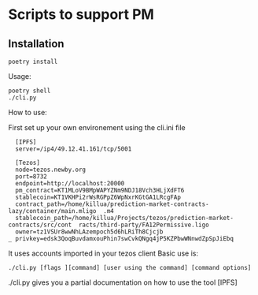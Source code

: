 # Scripts to support PM


## Installation
```
poetry install
```

Usage:
```
poetry shell
./cli.py
```
How to use:

First set up your own environement using the cli.ini file
```
  [IPFS]
  server=/ip4/49.12.41.161/tcp/5001
  
  [Tezos]
  node=tezos.newby.org
  port=8732
  endpoint=http://localhost:20000
  pm_contract=KT1MLoV9BMpWAPYZNm9NDJ18Vch3HLjXdFT6
  stablecoin=KT1VKHPi2rWsRGPpZ6WpNxrKGtGA1LRcgFAp
  contract_path=/home/killua/prediction-market-contracts-lazy/container/main.mligo  .m4
  stablecoin_path=/home/killua/Projects/tezos/prediction-market-contracts/src/cont  racts/third-party/FA12Permissive.ligo
  owner=tz1VSUr8wwNhLAzempoch5d6hLRiTh8Cjcjb
_ privkey=edsk3QoqBuvdamxouPhin7swCvkQNgq4jP5KZPbwWNnwdZpSpJiEbq

```

It uses accounts imported in your tezos client
Basic use is:
```
./cli.py [flags ][command] [user using the command] [command options]
```

./cli.py gives you a partial documentation on how to use the tool  [IPFS]
